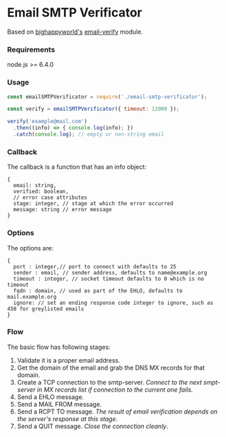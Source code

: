# Email SMTP Verificator

Based on [bighappyworld's](https://github.com/bighappyworld) [email-verify](https://github.com/bighappyworld/email-verify) module.

### Requirements
node.js >= 6.4.0

### Usage

```js
const emailSMTPVerificator = require('./email-smtp-verificator');

const verify = emailSMTPVerificator({ timeout: 12000 });

verify('example@mail.com')
  .then((info) => { console.log(info); })
  .catch(console.log); // empty or non-string email
```

### Callback
The callback is a function that has an info object:
```
{
  email: string,
  verified: boolean,
  // error case attributes
  stage: integer, // stage at which the error occurred
  message: string // error message
}
```

### Options
The options are:
```
{
  port : integer,// port to connect with defaults to 25
  sender : email, // sender address, defaults to name@example.org
  timeout : integer, // socket timeout defaults to 0 which is no timeout
  fqdn : domain, // used as part of the EHLO, defaults to mail.example.org
  ignore: // set an ending response code integer to ignore, such as 450 for greylisted emails
}
```

### Flow

The basic flow has following stages:

1. Validate it is a proper email address.
2. Get the domain of the email and grab the DNS MX records for that domain.
3. Create a TCP connection to the smtp-server. *Connect to the next smpt-server in MX records list if connection to the current one fails.*
4. Send a EHLO message.
5. Send a MAIL FROM message.
6. Send a RCPT TO message. *The result of email verification depends on the server's response at this stage*.
7. Send a QUIT message. *Close the connection cleanly*.

